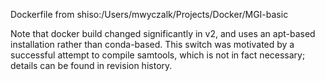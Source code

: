Dockerfile from shiso:/Users/mwyczalk/Projects/Docker/MGI-basic

Note that docker build changed significantly in v2, and uses an apt-based
installation rather than conda-based.  This switch was motivated by a successful attempt
to compile samtools, which is not in fact necessary; details can be found in revision
history.
